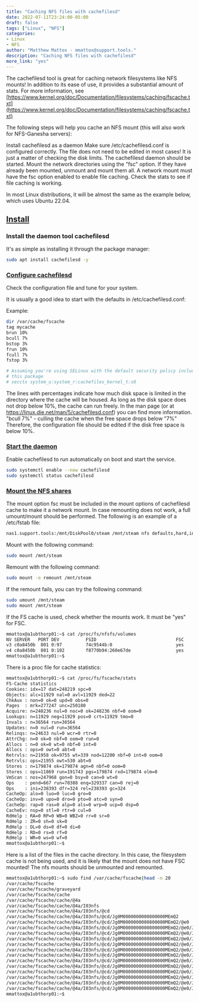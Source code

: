 ```yaml
---
title: "Caching NFS files with cachefilesd"
date: 2022-07-11T23:24:00-05:00
draft: false
tags: ["Linux", "NFS"]
categories:
- Linux
- NFS
author: "Matthew Mattox - mmattox@support.tools."
description: "Caching NFS files with cachefilesd"
more_link: "yes"
---
```


The cachefilesd tool is great for caching network filesystems like NFS mounts! In addition to its ease of use, it provides a substantial amount of stats. For more information, see [https://www.kernel.org/doc/Documentation/filesystems/caching/fscache.txt](https://www.kernel.org/doc/Documentation/filesystems/caching/fscache.txt)

The following steps will help you cache an NFS mount (this will also work for NFS-Ganesha servers):

Install cachefilesd as a daemon
Make sure /etc/cachefilesd.conf is configured correctly. The file does not need to be edited in most cases! It is just a matter of checking the disk limits.
The cachefilesd daemon should be started.
Mount the network directories using the "fsc" option. If they have already been mounted, unmount and mount them all. A network mount must have the fsc option enabled to enable file caching.
Check the stats to see if file caching is working.

In most Linux distributions, it will be almost the same as the example below, which uses Ubuntu 22.04.

<!--more-->

## [Install](#install)

### Install the daemon tool cachefilesd

It's as simple as installing it through the package manager:

```bash
sudo apt install cachefilesd -y
```

### [Configure cachefilesd](#configure-cachefilesd)

Check the configuration file and tune for your system.

It is usually a good idea to start with the defaults in /etc/cachefilesd.conf:

Example:

```bash
dir /var/cache/fscache
tag mycache
brun 10%
bcull 7%
bstop 3%
frun 10%
fcull 7%
fstop 3%

# Assuming you're using SELinux with the default security policy included in
# this package
# secctx system_u:system_r:cachefiles_kernel_t:s0
```

The lines with percentages indicate how much disk space is limited in the directory where the cache will be housed. As long as the disk space does not drop below 10%, the cache can run freely. In the man page (or at https://linux.die.net/man/5/cachefilesd.conf) you can find more information. "bcull 7%" - culling the cache when the free space drops below "7%"
Therefore, the configuration file should be edited if the disk free space is below 10%.

### [Start the daemon](#start-the-daemon)

Enable cachefilesd to run automatically on boot and start the service.

```bash
sudo systemctl enable --now cachefilesd
sudo systemctl status cachefilesd
```

### [Mount the NFS shares](#mount-the-nfs-shares)

The mount option fsc must be included in the mount options of cachefilesd cache to make it a network mount. In case remounting does not work, a full umount/mount should be performed. The following is an example of a /etc/fstab file:

```bash
nas1.support.tools:/mnt/DiskPool0/steam /mnt/steam nfs defaults,hard,intr,noexec,nosuid,_netdev,fsc,vers=4 0 0
```

Mount with the following command:

```bash
sudo mount /mnt/steam
```

Remount with the following command:

```bash
sudo mount -o remount /mnt/steam
```

If the remount fails, you can try the following command:

```bash
sudo umount /mnt/steam
sudo mount /mnt/steam
```

If the FS cache is used, check whether the mounts work. It must be "yes" for FSC.

```bash
mmattox@a1ubthorp01:~$ cat /proc/fs/nfsfs/volumes
NV SERVER   PORT DEV          FSID                              FSC
v3 c0a8450b  801 0:97         74c9544b:0                        yes
v4 c0a8450b  801 0:102        f8770b94:260e67de                 yes
mmattox@a1ubthorp01:~$ 
```

There is a proc file for cache statistics:

```bash
mmattox@a1ubthorp01:~$ cat /proc/fs/fscache/stats
FS-Cache statistics
Cookies: idx=17 dat=248219 spc=0
Objects: alc=11929 nal=0 avl=11929 ded=22
ChkAux : non=0 ok=0 upd=0 obs=0
Pages  : mrk=277247 unc=250180
Acquire: n=248236 nul=0 noc=0 ok=248236 nbf=0 oom=0
Lookups: n=11929 neg=11929 pos=0 crt=11929 tmo=0
Invals : n=36564 run=36564
Updates: n=0 nul=0 run=36564
Relinqs: n=24633 nul=0 wcr=0 rtr=0
AttrChg: n=0 ok=0 nbf=0 oom=0 run=0
Allocs : n=0 ok=0 wt=0 nbf=0 int=0
Allocs : ops=0 owt=0 abt=0
Retrvls: n=21958 ok=9755 wt=339 nod=12200 nbf=0 int=0 oom=0
Retrvls: ops=21955 owt=530 abt=0
Stores : n=179874 ok=179874 agn=0 nbf=0 oom=0
Stores : ops=11869 run=191743 pgs=179874 rxd=179874 olm=0
VmScan : nos=247968 gon=0 bsy=0 can=0 wt=0
Ops    : pend=667 run=70388 enq=329337 can=0 rej=0
Ops    : ini=238393 dfr=324 rel=238393 gc=324
CacheOp: alo=0 luo=0 luc=0 gro=0
CacheOp: inv=0 upo=0 dro=0 pto=0 atc=0 syn=0
CacheOp: rap=0 ras=0 alp=0 als=0 wrp=0 ucp=0 dsp=0
CacheEv: nsp=0 stl=0 rtr=0 cul=0
RdHelp : RA=0 RP=0 WB=0 WBZ=0 rr=0 sr=0
RdHelp : ZR=0 sh=0 sk=0
RdHelp : DL=0 ds=0 df=0 di=0
RdHelp : RD=0 rs=0 rf=0
RdHelp : WR=0 ws=0 wf=0
mmattox@a1ubthorp01:~$ 
```

Here is a list of the files in the cache directory. In this case, the filesystem cache is not being used, and it is likely that the mount does not have FSC mounted! The nfs mounts should be unmounted and remounted.

```bash
mmattox@a1ubthorp01:~$ sudo find /var/cache/fscache|head -n 20
/var/cache/fscache
/var/cache/fscache/graveyard
/var/cache/fscache/cache
/var/cache/fscache/cache/@4a
/var/cache/fscache/cache/@4a/I03nfs
/var/cache/fscache/cache/@4a/I03nfs/@cd
/var/cache/fscache/cache/@4a/I03nfs/@cd/Jg0M0000000000800000MEmQ2
/var/cache/fscache/cache/@4a/I03nfs/@cd/Jg0M0000000000800000MEmQ2/@e0
/var/cache/fscache/cache/@4a/I03nfs/@cd/Jg0M0000000000800000MEmQ2/@e0/J1100000000000I4l9j70000000000000000M000000w0000020wX2000oG300Mk7000CW0000000040000g000000000
/var/cache/fscache/cache/@4a/I03nfs/@cd/Jg0M0000000000800000MEmQ2/@e0/J1100000000000I4l9j70000000000000000M000000w0000020wX2000oG300Mk7000CW0000000040000g000000000/@2c
/var/cache/fscache/cache/@4a/I03nfs/@cd/Jg0M0000000000800000MEmQ2/@e0/J1100000000000I4l9j70000000000000000M000000w0000020wX2000oG300Mk7000CW0000000040000g000000000/@2c/Es0MikBctuH-OkH00a3100000vmoJ000000000000
/var/cache/fscache/cache/@4a/I03nfs/@cd/Jg0M0000000000800000MEmQ2/@e0/J1100000000000I4l9j70000000000000000M000000w0000020wX2000oG300Mk7000CW0000000040000g000000000/@2c/Es0MikBctuH-OkH00qf000000smoJ000000000000
/var/cache/fscache/cache/@4a/I03nfs/@cd/Jg0M0000000000800000MEmQ2/@e0/J1100000000000I4l9j70000000000000000M000000w0000020wX2000oG300Mk7000CW0000000040000g000000000/@2c/Es0MikBctuH-OkH0057100000zmoJ000000000000
/var/cache/fscache/cache/@4a/I03nfs/@cd/Jg0M0000000000800000MEmQ2/@e0/J1100000000000I4l9j70000000000000000M000000w0000020wX2000oG300Mk7000CW0000000040000g000000000/@2c/Es0MikBctuH-OkH00Na200000CmoJ000000000000
/var/cache/fscache/cache/@4a/I03nfs/@cd/Jg0M0000000000800000MEmQ2/@e0/J1100000000000I4l9j70000000000000000M000000w0000020wX2000oG300Mk7000CW0000000040000g000000000/@2c/Es0MikBctuH-OkH00_U600000dnoJ000000000000
/var/cache/fscache/cache/@4a/I03nfs/@cd/Jg0M0000000000800000MEmQ2/@e0/J1100000000000I4l9j70000000000000000M000000w0000020wX2000oG300Mk7000CW0000000040000g000000000/@2c/Es0MikBctuH-OkH00CG200000FmoJ000000000000
/var/cache/fscache/cache/@4a/I03nfs/@cd/Jg0M0000000000800000MEmQ2/@e0/J1100000000000I4l9j70000000000000000M000000w0000020wX2000oG300Mk7000CW0000000040000g000000000/@2c/Es0MikBctuH-OkH00IF4000003noJ000000000000
/var/cache/fscache/cache/@4a/I03nfs/@cd/Jg0M0000000000800000MEmQ2/@e0/J1100000000000I4l9j70000000000000000M000000w0000020wX2000oG300Mk7000CW0000000040000g000000000/@2c/Es0MikBctuH-OkH00rB5000005noJ000000000000
/var/cache/fscache/cache/@4a/I03nfs/@cd/Jg0M0000000000800000MEmQ2/@e0/J1100000000000I4l9j70000000000000000M000000w0000020wX2000oG300Mk7000CW0000000040000g000000000/@2c/Es0MikBctuH-OkH00uJ5000000noJ000000000000
/var/cache/fscache/cache/@4a/I03nfs/@cd/Jg0M0000000000800000MEmQ2/@e0/J1100000000000I4l9j70000000000000000M000000w0000020wX2000oG300Mk7000CW0000000040000g000000000/@2c/Es0MikBctuH-OkH00i96000005noJ000000000000
mmattox@a1ubthorp01:~$ 
```
